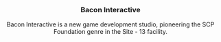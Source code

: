 <h3 align="center">
  <br />
  Bacon Interactive
</h3>

<p align="center">
  Bacon Interactive is a new game development studio, pioneering the SCP Foundation genre in the Site - 13 facility.
</p>

</div>
